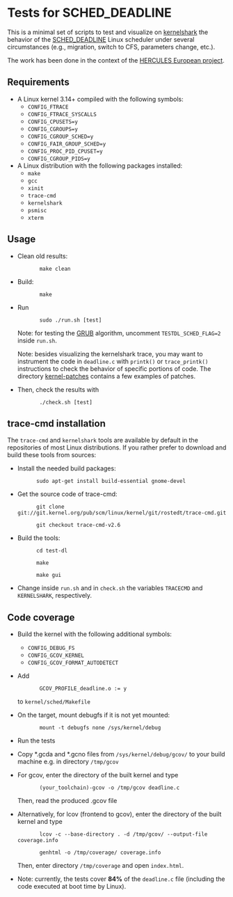 Tests for SCHED_DEADLINE
========================

This is a minimal set of scripts to test and visualize on
[kernelshark](http://rostedt.homelinux.com/kernelshark/) the
behavior of the [SCHED_DEADLINE](https://en.wikipedia.org/wiki/SCHED_DEADLINE)
Linux scheduler under several circumstances (e.g., migration, switch to CFS,
parameters change, etc.).

The work has been done in the context of the
[HERCULES European project](http://hercules2020.eu).

Requirements
------------

 - A Linux kernel 3.14+ compiled with the following symbols:
   - ```CONFIG_FTRACE```
   - ```CONFIG_FTRACE_SYSCALLS```
   - ```CONFIG_CPUSETS=y```
   - ```CONFIG_CGROUPS=y```
   - ```CONFIG_CGROUP_SCHED=y```
   - ```CONFIG_FAIR_GROUP_SCHED=y```
   - ```CONFIG_PROC_PID_CPUSET=y```
   - ```CONFIG_CGROUP_PIDS=y```
 - A Linux distribution with the following packages installed:
   - ```make```
   - ```gcc```
   - ```xinit```
   - ```trace-cmd```
   - ```kernelshark```
   - ```psmisc```
   - ```xterm```

Usage
-----

 - Clean old results:

              make clean

 - Build:

              make

 - Run

              sudo ./run.sh [test]

   Note: for testing the [GRUB](http://lkml.iu.edu/hypermail/linux/kernel/1703.2/06174.html)
   algorithm, uncomment ```TESTDL_SCHED_FLAG=2``` inside ```run.sh```.

   Note: besides visualizing the kernelshark trace, you may want to instrument
   the code in ```deadline.c``` with ```printk()``` or ```trace_printk()```
   instructions to check the behavior of specific portions of code.
   The directory [kernel-patches](kernel-patches) contains a few examples of
   patches.

 - Then, check the results with

              ./check.sh [test]


trace-cmd installation
----------------------

The `trace-cmd` and `kernelshark` tools are available by default in the
repositories of most Linux distributions.
If you rather prefer to download and build these tools from sources:

 - Install the needed build packages:

             sudo apt-get install build-essential gnome-devel

 - Get the source code of trace-cmd:

             git clone git://git.kernel.org/pub/scm/linux/kernel/git/rostedt/trace-cmd.git

             git checkout trace-cmd-v2.6

 - Build the tools:

             cd test-dl

             make

             make gui

 - Change inside `run.sh` and in `check.sh` the variables `TRACECMD` and
   `KERNELSHARK`, respectively.


Code coverage
-------------

 - Build the kernel with the following additional symbols:
   - ```CONFIG_DEBUG_FS```
   - ```CONFIG_GCOV_KERNEL```
   - ```CONFIG_GCOV_FORMAT_AUTODETECT```

 - Add

              GCOV_PROFILE_deadline.o := y

   to ```kernel/sched/Makefile```

 - On the target, mount debugfs if it is not yet mounted:

              mount -t debugfs none /sys/kernel/debug

 - Run the tests

 - Copy *.gcda and *.gcno files from ```/sys/kernel/debug/gcov/``` to your
   build machine e.g. in directory ```/tmp/gcov```

 - For gcov, enter the directory of the built kernel and type

              (your_toolchain)-gcov -o /tmp/gcov deadline.c

   Then, read the produced .gcov file

 - Alternatively, for lcov (frontend to gcov), enter the directory of the built
   kernel and type

              lcov -c --base-directory . -d /tmp/gcov/ --output-file coverage.info

              genhtml -o /tmp/coverage/ coverage.info

   Then, enter directory ```/tmp/coverage``` and open ```index.html```.

 - Note: currently, the tests cover **84%** of the ```deadline.c``` file
         (including the code executed at boot time by Linux).

